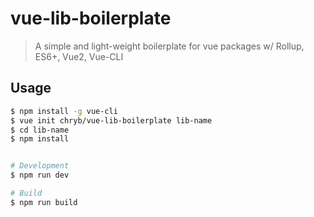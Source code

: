 # vue-lib-boilerplate

> A simple and light-weight boilerplate for vue packages w/ Rollup, ES6+, Vue2, Vue-CLI

## Usage

```bash
$ npm install -g vue-cli
$ vue init chryb/vue-lib-boilerplate lib-name
$ cd lib-name
$ npm install


# Development
$ npm run dev

# Build
$ npm run build
```
